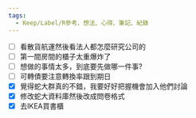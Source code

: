 ```yaml
---
tags:
  - Keep/Label/R參考、想法、心得、筆記、紀錄
---
```



- [ ] 看散貨航運然後看法人都怎麼研究公司的
- [ ] 第一間房間的櫃子太重爆炸了
- [ ] 想做的事情太多，到底要先做哪一件事?
- [ ] 可轉債要注意轉換率跟到期日
- [X] 覺得蛇大群真的不錯，我要好好把握機會加入他們討論
- [X] 修改蛇大資料庫然後改成問卷格式
- [X] 去IKEA買書櫃